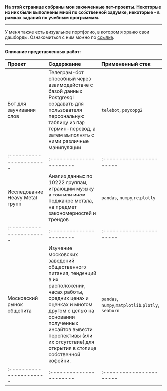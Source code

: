 **На этой странице собраны мои законченные пет-проекты. Некоторые из них были выполнены мной по собственной задумке, некоторые - в рамках заданий по учебным программам.**

---

У меня также есть визуальное портфолио, в котором я храню свои дашборды. Ознакомиться с ним можно по [ссылке](http://project6509332.tilda.ws/).

---

**Описание представленных работ:**

| Проект | Содержание | Примененный стек |
| :---------------------- | :---------------------- | :---------------------- |
| Бот для заучивания слов | Телеграм-бот, способный через взаимодействие с базой данных Postgresql создавать для пользователя персональную таблицу из пар термин-перевод, а затем выполнять с ними различные манипуляции | `telebot`, `psycopg2` |
| :---------------------- | :---------------------- | :---------------------- |
| Исследование Heavy Metal групп | Анализ данных по 10222 группам, играющим музыку в том или ином поджанре метала, на предмет закономерностей и трендов | `pandas`, `numpy`,`re`.`plotly` |
| :---------------------- | :---------------------- | :---------------------- |
| Московский рынок общепита | Изучение московских заведений общественного питания, тенденций в их расположении, часах работы, средних ценах и оценках и многом другом с целью на основании полученных инсайтов вывести перспективы (или их отсутствие) для открытия в столице собственной кофейни. | `pandas`, `numpy`,`matplotlib`.`plotly`, `seaborn` |
| :---------------------- | :---------------------- | :---------------------- |
